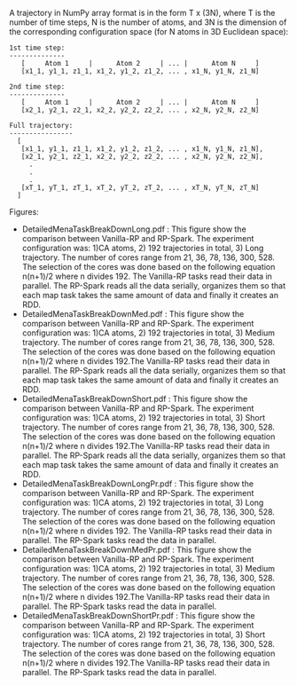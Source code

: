 A trajectory in NumPy array format is in the form T x (3N), 
where T is the number of time steps, N is the number of atoms, 
and 3N is the dimension of the corresponding configuration space 
(for N atoms in 3D Euclidean space):

    1st time step:
    --------------
       [     Atom 1     |      Atom 2     | ... |      Atom N     ]
       [x1_1, y1_1, z1_1, x1_2, y1_2, z1_2, ... , x1_N, y1_N, z1_N]

    2nd time step:
    --------------
       [     Atom 1     |      Atom 2     | ... |      Atom N     ]
       [x2_1, y2_1, z2_1, x2_2, y2_2, z2_2, ... , x2_N, y2_N, z2_N]

    Full trajectory:
    ----------------
      [
       [x1_1, y1_1, z1_1, x1_2, y1_2, z1_2, ... , x1_N, y1_N, z1_N],
       [x2_1, y2_1, z2_1, x2_2, y2_2, z2_2, ... , x2_N, y2_N, z2_N],
         .
         .
         .
       [xT_1, yT_1, zT_1, xT_2, yT_2, zT_2, ... , xT_N, yT_N, zT_N]
      ]


Figures:
* DetailedMenaTaskBreakDownLong.pdf : This figure show the comparison between 
      Vanilla-RP and RP-Spark. The experiment configuration was: 1)CA atoms,
      2) 192 trajectories in total, 3) Long trajectory. The number of cores range
      from 21, 36, 78, 136, 300, 528. The selection of the cores was done based
      on the following equation n(n+1)/2 where n divides 192. The Vanilla-RP
      tasks read their data in parallel. The RP-Spark reads all the data serially,
      organizes them so that each map task takes the same amount of data and 
      finally it creates an RDD.
* DetailedMenaTaskBreakDownMed.pdf : This figure show the comparison between 
      Vanilla-RP and RP-Spark. The experiment configuration was: 1)CA atoms,
      2) 192 trajectories in total, 3) Medium trajectory. The number of cores range
      from 21, 36, 78, 136, 300, 528. The selection of the cores was done based
      on the following equation n(n+1)/2 where n divides 192.The Vanilla-RP
      tasks read their data in parallel. The RP-Spark reads all the data serially,
      organizes them so that each map task takes the same amount of data and 
      finally it creates an RDD.
* DetailedMenaTaskBreakDownShort.pdf : This figure show the comparison between 
      Vanilla-RP and RP-Spark. The experiment configuration was: 1)CA atoms,
      2) 192 trajectories in total, 3) Short trajectory. The number of cores range
      from 21, 36, 78, 136, 300, 528. The selection of the cores was done based
      on the following equation n(n+1)/2 where n divides 192.The Vanilla-RP
      tasks read their data in parallel. The RP-Spark reads all the data serially,
      organizes them so that each map task takes the same amount of data and 
      finally it creates an RDD.
* DetailedMenaTaskBreakDownLongPr.pdf : This figure show the comparison between 
      Vanilla-RP and RP-Spark. The experiment configuration was: 1)CA atoms,
      2) 192 trajectories in total, 3) Long trajectory. The number of cores range
      from 21, 36, 78, 136, 300, 528. The selection of the cores was done based
      on the following equation n(n+1)/2 where n divides 192. The Vanilla-RP
      tasks read their data in parallel. The RP-Spark tasks read the data in
      parallel.
* DetailedMenaTaskBreakDownMedPr.pdf : This figure show the comparison between 
      Vanilla-RP and RP-Spark. The experiment configuration was: 1)CA atoms,
      2) 192 trajectories in total, 3) Medium trajectory. The number of cores range
      from 21, 36, 78, 136, 300, 528. The selection of the cores was done based
      on the following equation n(n+1)/2 where n divides 192.The Vanilla-RP
      tasks read their data in parallel. The RP-Spark tasks read the data in
      parallel.
* DetailedMenaTaskBreakDownShortPr.pdf : This figure show the comparison between 
      Vanilla-RP and RP-Spark. The experiment configuration was: 1)CA atoms,
      2) 192 trajectories in total, 3) Short trajectory. The number of cores range
      from 21, 36, 78, 136, 300, 528. The selection of the cores was done based
      on the following equation n(n+1)/2 where n divides 192.The Vanilla-RP
      tasks read their data in parallel. The RP-Spark tasks read the data in
      parallel.

